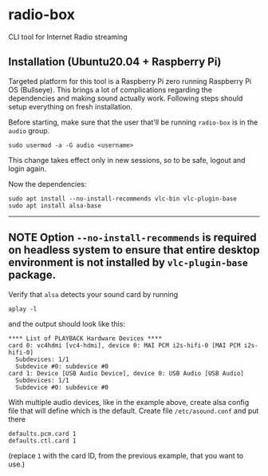 # radio-box
CLI tool for Internet Radio streaming

## Installation (Ubuntu20.04 + Raspberry Pi)

Targeted platform for this tool is a Raspberry Pi zero running Raspberry Pi OS 
(Bullseye). This brings a lot of complications regarding the dependencies and
making sound actually work. Following steps should setup everything on fresh
installation.

Before starting, make sure that the user that'll be running `radio-box` is in
the `audio` group.
```
sudo usermod -a -G audio <username>
```
This change takes effect only in new sessions, so to be safe, logout and
login again.

Now the dependencies:
```
sudo apt install --no-install-recommends vlc-bin vlc-plugin-base
sudo apt install alsa-base
```

---
**NOTE**
Option `--no-install-recommends` is required on headless system to ensure
that entire desktop environment is not installed by `vlc-plugin-base` package.
---

Verify that `alsa` detects your sound card by running
```
aplay -l
```
and the output should look like this:
```
**** List of PLAYBACK Hardware Devices ****
card 0: vc4hdmi [vc4-hdmi], device 0: MAI PCM i2s-hifi-0 [MAI PCM i2s-hifi-0]
  Subdevices: 1/1
  Subdevice #0: subdevice #0
card 1: Device [USB Audio Device], device 0: USB Audio [USB Audio]
  Subdevices: 1/1
  Subdevice #0: subdevice #0
```

With multiple audio devices, like in the example above, create alsa config file
that will define which is the default. Create file `/etc/asound.conf` and put
there
```
defaults.pcm.card 1
defaults.ctl.card 1
```
(replace `1` with the card ID, from the previous example, that you want to
use.)